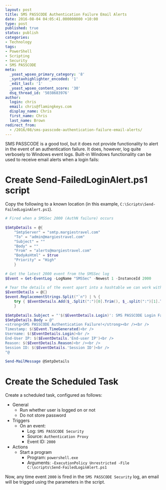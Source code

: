 ```yaml
---
layout: post
title: SMS PASSCODE Authentication Failure Email Alerts
date: 2016-08-04 04:05:41.000000000 +10:00
type: post
published: true
status: publish
categories:
- Technology
tags:
- PowerShell
- Scripting
- Security
- SMS PASSCODE
meta:
  _yoast_wpseo_primary_category: '8'
  _syntaxhighlighter_encoded: '1'
  _edit_last: '1'
  _yoast_wpseo_content_score: '30'
  dsq_thread_id: '5038683976'
author:
  login: chris
  email: chris@flamingkeys.com
  display_name: Chris
  first_name: Chris
  last_name: Brown
redirect_from:
  - /2016/08/sms-passcode-authentication-failure-email-alerts/
---
```

SMS PASSCODE is a good tool, but it does not provide functionality to alert in the event of an authentication failure. It does, however, log quite verbosely to Windows event logs. Built-in Windows functionality can be used to receive email alerts when a login fails:

# Create Send-FailedLoginAlert.ps1 script

Copy the following to a known location (in this example, `C:\Scripts\Send-FailedLoginAlert.ps1`).

```powershell
# Fired when a SMSSec 2000 (AuthN failure) occurs
 
$SmtpDetails = @{
    "SmtpServer" = "smtp.margiestravel.com"
    "To" = "admin@margiestravel.com"
    "Subject" = ""
    "Body" = ""
    "From" = "alerts@margiestravel.com"
    "BodyAsHtml" = $true
    "Priority" = "High"
    }
 
# Get the latest 2000 event from the SMSSec log
$Event = Get-EventLog -LogName "SMSSec" -Newest 1 -InstanceId 2000
 
# Tear the details of the event apart into a hashtable we can work with
$EventDetails = @{}
$event.ReplacementStrings.Split("`n") | % {
    try { $EventDetails.Add($_.Split(":")[0].Trim(), $_.split(":")[1].Trim()) } catch { }
    }
     
$SmtpDetails.Subject = "'$($EventDetails.Login)': SMS PASSCODE Login Failure! "
$SmtpDetails.Body = @"
<strong>SMS PASSCODE Authentication Failure!</strong><br /><br />
Timestamp: $($Event.TimeGenerated)<br />
Username: $($EventDetails.Login)<br />
End-User IP: $($EventDetails.'End-user IP')<br />
Reason: $($EventDetails.Reason)<br /><br />
Session ID: $($EventDetails.'Session ID')<br />
"@
 
Send-MailMessage @SmtpDetails
```

# Create the Scheduled Task

Create a scheduled task, configured as follows:

* General
  * Run whether user is logged on or not
  * Do not store password
* Triggers
  * On an event:
    * Log: `SMS PASSCODE Security`
    * Source: `Authentication Proxy`
    * Event ID: `2000`
* Actions
  * Start a program
    * Program: `powershell.exe`
    * Arguments: `-ExecutionPolicy Unrestricted -File C:\scripts\Send-FailedLoginAlert.ps1`

Now, any time event `2000` is fired in the `SMS PASSCODE Security` log, an email will be trigged using the parameters in the script.
